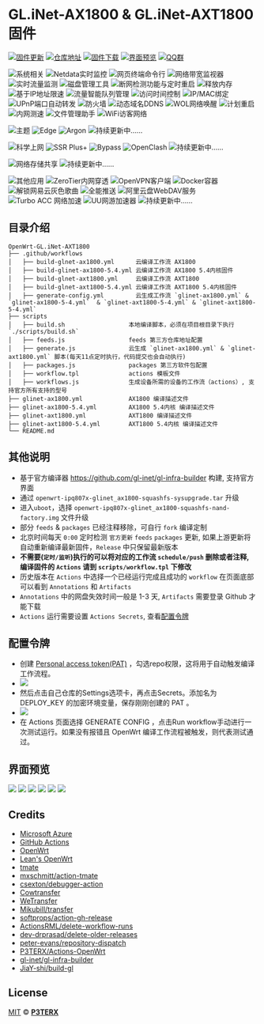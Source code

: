 # GL.iNet-AX1800 & GL.iNet-AXT1800 固件

[![固件更新](https://img.shields.io/badge/dynamic/json?style=flat-square&label=固件更新&query=0.published_at&url=https://api.github.com/repos/Siriling/OpenWrt-GL.iNet-AXT1800/releases)](https://github.com/Siriling/OpenWrt-GL.iNet-AXT1800/releases)
[![仓库地址](https://img.shields.io/badge/仓库地址-点我-brightgreen?style=flat-square)](https://github.com/Siriling/OpenWrt-GL.iNet-AXT1800)
[![固件下载](https://img.shields.io/badge/固件下载-点我-brightgreen?style=flat-square)](https://github.com/Siriling/OpenWrt-GL.iNet-AXT1800/releases)
[![界面预览](https://img.shields.io/badge/界面预览-点我-brightgreen?style=flat-square)](#界面预览)
[![QQ群](https://img.shields.io/badge/QQ群-303121713-brightgreen?style=flat-square)](https://jq.qq.com/?_wv=1027&k=JVYytZpL)

![系统相关](https://img.shields.io/badge/主要功能:-blueviolet.svg?style=flat-square) ![Netdata实时监控](https://img.shields.io/badge/-Netdata实时监控-blue.svg?style=flat-square) ![网页终端命令行](https://img.shields.io/badge/-网页终端命令行-blue.svg?style=flat-square) ![网络带宽监视器](https://img.shields.io/badge/-网络带宽监视器-blue.svg?style=flat-square) ![实时流量监测](https://img.shields.io/badge/-实时流量监测-blue.svg?style=flat-square) ![磁盘管理工具](https://img.shields.io/badge/-磁盘管理工具-blue.svg?style=flat-square) ![断网检测功能与定时重启](https://img.shields.io/badge/-断网检测功能与定时重启-blue.svg?style=flat-square) ![释放内存](https://img.shields.io/badge/-释放内存-blue.svg?style=flat-square) ![基于IP地址限速](https://img.shields.io/badge/-基于IP地址限速-blue.svg?style=flat-square) ![流量智能队列管理](https://img.shields.io/badge/-流量智能队列管理-blue.svg?style=flat-square) ![访问时间控制](https://img.shields.io/badge/-访问时间控制-blue.svg?style=flat-square) ![IP/MAC绑定](https://img.shields.io/badge/-IP/MAC绑定-blue.svg?style=flat-square) ![UPnP端口自动转发](https://img.shields.io/badge/-UPnP端口自动转发-blue.svg?style=flat-square) ![防火墙](https://img.shields.io/badge/-防火墙-blue.svg?style=flat-square) ![动态域名DDNS](https://img.shields.io/badge/-动态域名DDNS-blue.svg?style=flat-square) ![WOL网络唤醒](https://img.shields.io/badge/-WOL网络唤醒-blue.svg?style=flat-square) ![计划重启](https://img.shields.io/badge/-计划重启-blue.svg?style=flat-square) ![内网测速](https://img.shields.io/badge/-内网测速-blue.svg?style=flat-square) ![文件管理助手](https://img.shields.io/badge/-文件管理助手-blue.svg?style=flat-square) ![WiFi访客网络](https://img.shields.io/badge/-WiFi访客网络-blue.svg?style=flat-square)

![主题](https://img.shields.io/badge/主题:-blueviolet.svg?style=flat-square) ![Edge](https://img.shields.io/badge/-Edge-blue.svg?style=flat-square) ![Argon](https://img.shields.io/badge/-Argon-blue.svg?style=flat-square) ![持续更新中……](https://img.shields.io/badge/-持续更新中……-blue.svg?style=flat-square)

![科学上网](https://img.shields.io/badge/科学上网:-blueviolet.svg?style=flat-square) ![SSR Plus+](https://img.shields.io/badge/-SSR_Plus+-blue.svg?style=flat-square) ![Bypass](https://img.shields.io/badge/-Bypass-blue.svg?style=flat-square) ![OpenClash](https://img.shields.io/badge/-OpenClash-blue.svg?style=flat-square) ![持续更新中……](https://img.shields.io/badge/-持续更新中……-blue.svg?style=flat-square)

![网络存储共享](https://img.shields.io/badge/网络存储共享:-blueviolet.svg?style=flat-square) ![持续更新中……](https://img.shields.io/badge/-持续更新中……-blue.svg?style=flat-square)

![其他应用](https://img.shields.io/badge/其他应用:-blueviolet.svg?style=flat-square) ![ZeroTier内网穿透](https://img.shields.io/badge/-ZeroTier内网穿透-blue.svg?style=flat-square) ![OpenVPN客户端](https://img.shields.io/badge/-OpenVPN客户端-blue.svg?style=flat-square) ![Docker容器](https://img.shields.io/badge/-Docker容器-blue.svg?style=flat-square) ![解锁网易云灰色歌曲](https://img.shields.io/badge/-解锁网易云灰色歌曲-blue.svg?style=flat-square) ![全能推送](https://img.shields.io/badge/-全能推送-blue.svg?style=flat-square) ![阿里云盘WebDAV服务](https://img.shields.io/badge/-阿里云盘WebDAV服务-blue.svg?style=flat-square) ![Turbo ACC 网络加速](https://img.shields.io/badge/-Turbo_ACC_网络加速-blue.svg?style=flat-square) ![UU网游加速器](https://img.shields.io/badge/-UU网游加速器-blue.svg?style=flat-square) ![持续更新中……](https://img.shields.io/badge/-持续更新中……-blue.svg?style=flat-square)

## 目录介绍

```tree
OpenWrt-GL.iNet-AXT1800
├── .github/workflows
│   ├── build-glnet-ax1800.yml      云编译工作流 AX1800
│   ├── build-glinet-ax1800-5.4.yml 云编译工作流 AX1800 5.4内核固件
│   ├── build-glnet-axt1800.yml     云编译工作流 AXT1800
│   ├── build-glnet-axt1800-5.4.yml 云编译工作流 AXT1800 5.4内核固件
│   ├── generate-config.yml         云生成工作流 `glinet-ax1800.yml` & `glinet-ax1800-5-4.yml`  & `glinet-axt1800-5-4.yml` & `glinet-axt1800-5-4.yml`
├── scripts
│   ├── build.sh                  本地编译脚本，必须在项目根目录下执行 `./scripts/build.sh`
│   ├── feeds.js                  feeds 第三方仓库地址配置
│   ├── generate.js               云生成 `glinet-ax1800.yml` & `glinet-axt1800.yml` 脚本(每天11点定时执行，代码提交也会自动执行)
│   ├── packages.js               packages 第三方软件包配置
│   ├── workflow.tpl              actions 模板文件
│   ├── workflows.js              生成设备所需的设备的工作流（actions）, 支持官方所有支持的型号
├── glinet-ax1800.yml             AX1800 编译描述文件
├── glinet-ax1800-5.4.yml         AX1800 5.4内核 编译描述文件
├── glinet-axt1800.yml            AXT1800 编译描述文件
├── glinet-axt1800-5.4.yml        AXT1800 5.4内核 编译描述文件
└── README.md
```

## 其他说明

- 基于官方编译器 <https://github.com/gl-inet/gl-infra-builder> 构建, 支持官方界面
- 通过  `openwrt-ipq807x-glinet_ax1800-squashfs-sysupgrade.tar` 升级
- 进入`uboot`，选择 `openwrt-ipq807x-glinet_ax1800-squashfs-nand-factory.img` 文件升级
- 部分 `feeds` & `packages` 已经注释移除，可自行 `fork` 编译定制
- 北京时间每天 `0:00` 定时检测 `官方更新` `feeds`  `packages` 更新, 如果上游更新将自动重新编译最新固件，`Release` 中只保留最新版本
- **不需要(`定时/监听`)执行的可以将对应的工作流 `schedule/push` 删除或者注释, 编译固件的 `Actions` 请到 `scripts/workflow.tpl` 下修改**
- 历史版本在 `Actions` 中选择一个已经运行完成且成功的 `workflow` 在页面底部可以看到 `Annotations` 和 `Artifacts`
- `Annotations` 中的网盘失效时间一般是 1-3 天, `Artifacts` 需要登录 Github 才能下载
- `Actions` 运行需要设置 `Actions Secrets`, 查看[配置令牌](#配置令牌)

## 配置令牌

- 创建 [Personal access token(PAT)](https://github.com/settings/tokens/new) ，勾选repo权限，这将用于自动触发编译工作流程。
- ![](./preview/WX20220711-202547%402x.png)
- 然后点击自己仓库的Settings选项卡，再点击Secrets。添加名为 DEPLOY_KEY 的加密环境变量，保存刚刚创建的 PAT 。
- ![](./preview/WX20220711-202739%402x.png)
- 在 Actions 页面选择 GENERATE CONFIG ，点击Run workflow手动进行一次测试运行。如果没有报错且 OpenWrt 编译工作流程被触发，则代表测试通过。

## 界面预览

![](./preview/WX20220712-093843@2x.png)
![](./preview/WX20220712-093936@2x.png)
![](./preview/WX20220712-093945@2x.png)
![](./preview/WX20220712-093955@2x.png)
![](./preview/WX20220712-094004@2x.png)
![](./preview/WX20220712-094014@2x.png)

## Credits

- [Microsoft Azure](https://azure.microsoft.com)
- [GitHub Actions](https://github.com/features/actions)
- [OpenWrt](https://github.com/openwrt/openwrt)
- [Lean's OpenWrt](https://github.com/coolsnowwolf/lede)
- [tmate](https://github.com/tmate-io/tmate)
- [mxschmitt/action-tmate](https://github.com/mxschmitt/action-tmate)
- [csexton/debugger-action](https://github.com/csexton/debugger-action)
- [Cowtransfer](https://cowtransfer.com)
- [WeTransfer](https://wetransfer.com/)
- [Mikubill/transfer](https://github.com/Mikubill/transfer)
- [softprops/action-gh-release](https://github.com/softprops/action-gh-release)
- [ActionsRML/delete-workflow-runs](https://github.com/ActionsRML/delete-workflow-runs)
- [dev-drprasad/delete-older-releases](https://github.com/dev-drprasad/delete-older-releases)
- [peter-evans/repository-dispatch](https://github.com/peter-evans/repository-dispatch)
- [P3TERX/Actions-OpenWrt](https://github.com/P3TERX/Actions-OpenWrt)
- [gl-inet/gl-infra-builder](https://github.com/gl-inet/gl-infra-builder)
- [JiaY-shi/build-gl](https://github.com/JiaY-shi/build-gl.inet)

## License

[MIT](https://github.com/P3TERX/Actions-OpenWrt/blob/main/LICENSE) © [**P3TERX**](https://p3terx.com)

